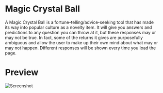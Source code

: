 # Magic Crystal Ball
A Magic Crystal Ball is a fortune-telling/advice-seeking tool that has made its way into popular culture as a novelty item. It will give you answers and predictions to any question you can throw at it, but these responses may or may not be true. In fact, some of the returns it gives are purposefully ambiguous and allow the user to make up their own mind about what may or may not happen. Different responses will be shown every time you load the page.

# Preview
![Screenshot](https://i.ibb.co/B6HZSZ5/Captura-de-tela-2020-09-11-18-10-21.png)
